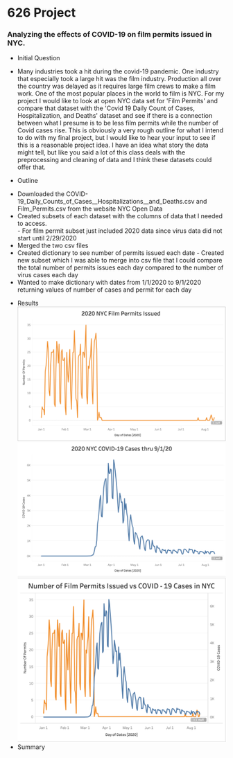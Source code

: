 # 626 Project
### Analyzing the effects of COVID-19 on film permits issued in NYC.

* Initial Question
- Many industries took a hit during the covid-19 pandemic. One industry that especially took a large hit was the film industry. Production all over the country was delayed as it requires large film crews to make a film work. One of the most popular places in the world to film is NYC. For my project I would like to look at open NYC data set for 'Film Permits' and compare that dataset with the 'Covid 19 Daily Count of Cases, Hospitalization, and Deaths' dataset and see if there is a connection between what I presume is to be less film permits while the number of Covid cases rise. This is obviously a very rough outline for what I intend to do with my final project, but I would like to hear your input to see if this is a reasonable project idea. I have an idea what story the data might tell, but like you said a lot of this class deals with the preprocessing and cleaning of data and I think these datasets could offer that.

* Outline

- Downloaded the COVID-19_Daily_Counts_of_Cases__Hospitalizations__and_Deaths.csv and Film_Permits.csv from the website NYC Open Data
- Created subsets of each dataset with the columns of data that I needed to access.  
      - For film permit subset just included 2020 data since virus data did not start until 2/29/2020
- Merged the two csv files
- Created dictionary to see number of permits issued each date
      - Created new subset which I was able to merge into csv file that I could compare the total number of permits issues each day compared to the number of virus cases each day
- Wanted to make dictionary with dates from 1/1/2020 to 9/1/2020 returning values of number of cases and permit for each day

* Results
![2020 NYC Film Permits Issued](Images/filmpermits.png)
![2020 NYC COVID-19 Cases](Images/covid19cases.png)
![NYC Film Permits Issued vs COVID-19 Cases](Images/626project.png)
* Summary
